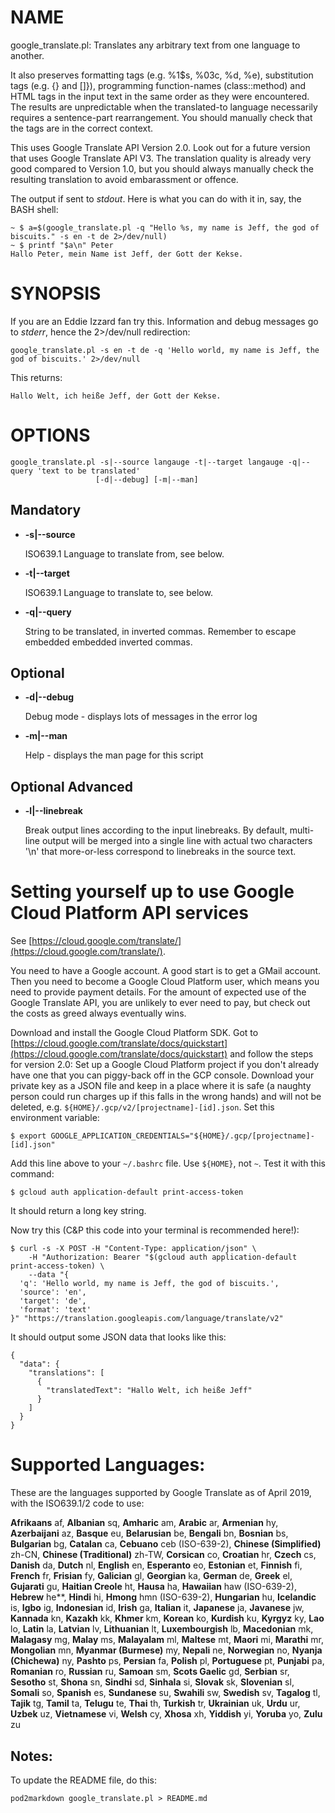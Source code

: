 # NAME

google\_translate.pl: Translates any arbitrary text from one language to another. 

It also preserves formatting tags (e.g. %1$s, %03c, %d, %e), substitution tags (e.g. {} and \[\]}), 
programming function-names (class::method) and HTML tags in the input text in the same order as 
they were encountered. The results are unpredictable when the translated-to language necessarily
requires a sentence-part rearrangement. You should manually check that the tags are in the correct context.

This uses Google Translate API Version 2.0. Look out for a future version that uses Google Translate API V3.
The translation quality is already very good compared to Version 1.0, but you should always manually 
check the resulting translation to avoid embarassment or offence. 

The output if sent to _stdout_. Here is what you can do with it in, say, the BASH shell:

    ~ $ a=$(google_translate.pl -q "Hello %s, my name is Jeff, the god of biscuits." -s en -t de 2>/dev/null)
    ~ $ printf "$a\n" Peter
    Hallo Peter, mein Name ist Jeff, der Gott der Kekse.

# SYNOPSIS

If you are an Eddie Izzard fan try this. Information and debug messages go to _stderr_, hence the 2>/dev/null redirection:

    google_translate.pl -s en -t de -q 'Hello world, my name is Jeff, the god of biscuits.' 2>/dev/null

This returns:

    Hallo Welt, ich heiße Jeff, der Gott der Kekse.

# OPTIONS

    google_translate.pl -s|--source langauge -t|--target langauge -q|--query 'text to be translated' 
                       [-d|--debug] [-m|--man]

## Mandatory

- **-s|--source**

    ISO639.1 Language to translate from, see below.

- **-t|--target**

    ISO639.1 Language to translate to, see below.

- **-q|--query**

    String to be translated, in inverted commas. Remember to escape embedded embedded inverted commas.

## Optional

- **-d|--debug**

    Debug mode - displays lots of messages in the error log

- **-m|--man**

    Help - displays the man page for this script

## Optional Advanced

- **-l|--linebreak**

    Break output lines according to the input linebreaks. 
    By default, multi-line output will be merged into a single line 
    with actual two characters '\\n' that more-or-less correspond to linebreaks 
    in the source text.

# Setting yourself up to use Google Cloud Platform API services

See [https://cloud.google.com/translate/](https://cloud.google.com/translate/).

You need to have a Google account. A good start is to get a GMail account. 
Then you need to become a Google Cloud Platform user, which means you need to
provide payment details. For the amount of expected use of the Google Translate 
API, you are unlikely to ever need to pay, but check out the costs as greed 
always eventually wins.

Download and install the Google Cloud Platform SDK. Got to 
[https://cloud.google.com/translate/docs/quickstart](https://cloud.google.com/translate/docs/quickstart) 
and follow the steps for version 2.0: Set up a Google Cloud Platform project 
if you don't already have one that you can piggy-back off in the GCP console.
Download your private key as a JSON file and keep in a place where it is safe
(a naughty person could run charges up if this falls in the wrong hands)
and will not be deleted, e.g. `${HOME}/.gcp/v2/[projectname]-[id].json`.
Set this environment variable:

    $ export GOOGLE_APPLICATION_CREDENTIALS="${HOME}/.gcp/[projectname]-[id].json"

Add this line above to your `~/.bashrc` file. Use `${HOME}`, not `~`. 
Test it with this command: 

    $ gcloud auth application-default print-access-token

It should return a long key string.

Now try this (C&P this code into your terminal is recommended here!):

    $ curl -s -X POST -H "Content-Type: application/json" \
        -H "Authorization: Bearer "$(gcloud auth application-default print-access-token) \
        --data "{
      'q': 'Hello world, my name is Jeff, the god of biscuits.',
      'source': 'en',
      'target': 'de',
      'format': 'text'
    }" "https://translation.googleapis.com/language/translate/v2"

It should output some JSON data that looks like this: 

    {
      "data": {
        "translations": [
          {
            "translatedText": "Hallo Welt, ich heiße Jeff"
          }
        ]
      }
    }

# Supported Languages:

These are the languages supported by Google Translate as of April 2019, with the ISO639.1/2 code to use:

**Afrikaans** af, **Albanian** sq, **Amharic** am, **Arabic** ar, **Armenian** hy, **Azerbaijani** az, **Basque** eu, 
**Belarusian** be, **Bengali** bn, **Bosnian** bs, **Bulgarian** bg, **Catalan** ca, **Cebuano** ceb (ISO-639-2), 
**Chinese (Simplified)** zh-CN, **Chinese (Traditional)** zh-TW, **Corsican** co, **Croatian** hr, **Czech** cs, 
**Danish** da, **Dutch** nl, **English** en, **Esperanto** eo, **Estonian** et, **Finnish** fi, **French** fr, 
**Frisian** fy, **Galician** gl, **Georgian** ka, **German** de, **Greek** el, **Gujarati** gu, **Haitian Creole** ht, 
**Hausa** ha, **Hawaiian** haw (ISO-639-2), **Hebrew** he\*\*, **Hindi** hi, **Hmong** hmn (ISO-639-2), **Hungarian** hu, 
**Icelandic** is, **Igbo** ig, **Indonesian** id, **Irish** ga, **Italian** it, **Japanese** ja, **Javanese** jw, 
**Kannada** kn, **Kazakh** kk, **Khmer** km, **Korean** ko, **Kurdish** ku, **Kyrgyz** ky, **Lao** lo, **Latin** la, 
**Latvian** lv, **Lithuanian** lt, **Luxembourgish** lb, **Macedonian** mk, **Malagasy** mg, **Malay** ms, 
**Malayalam** ml, **Maltese** mt, **Maori** mi, **Marathi** mr, **Mongolian** mn, **Myanmar (Burmese)** my, 
**Nepali** ne, **Norwegian** no, **Nyanja (Chichewa)** ny, **Pashto** ps, **Persian** fa, **Polish** pl, 
**Portuguese** pt, **Punjabi** pa, **Romanian** ro, **Russian** ru, **Samoan** sm, **Scots Gaelic** gd, 
**Serbian** sr, **Sesotho** st, **Shona** sn, **Sindhi** sd, **Sinhala** si, **Slovak** sk, **Slovenian** sl, 
**Somali** so, **Spanish** es, **Sundanese** su, **Swahili** sw, **Swedish** sv, **Tagalog** tl, **Tajik** tg, 
**Tamil** ta, **Telugu** te, **Thai** th, **Turkish** tr, **Ukrainian** uk, **Urdu** ur, **Uzbek** uz, **Vietnamese** vi, 
**Welsh** cy, **Xhosa** xh, **Yiddish** yi, **Yoruba** yo, **Zulu** zu

## Notes:

To update the README file, do this:

    pod2markdown google_translate.pl > README.md

